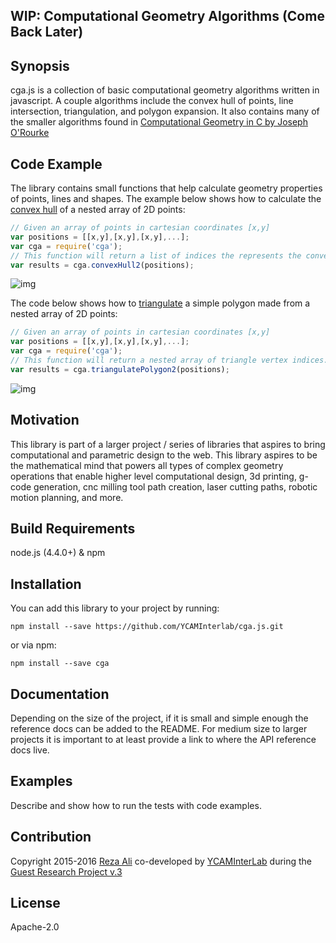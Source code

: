 ## WIP: Computational Geometry Algorithms (Come Back Later)

## Synopsis
cga.js is a collection of basic computational geometry algorithms written in javascript. A couple algorithms include the convex hull of points, line intersection, triangulation, and polygon expansion. It also contains many of the smaller algorithms found in [Computational Geometry in C by Joseph O'Rourke](http://www.amazon.com/Computational-Geometry-Cambridge-Theoretical-Paperback/dp/0521649765)

## Code Example
The library contains small functions that help calculate geometry properties of points, lines and shapes. The example below shows how to calculate the [convex hull](https://en.wikipedia.org/wiki/Convex_hull) of a nested array of 2D points:  
```js
// Given an array of points in cartesian coordinates [x,y]  
var positions = [[x,y],[x,y],[x,y],...];
var cga = require('cga');
// This function will return a list of indices the represents the convex hull
var results = cga.convexHull2(positions);
```

![img](http://placecorgi.com/512)

The code below shows how to [triangulate](https://en.wikipedia.org/wiki/Polygon_triangulation) a simple polygon made from a nested array of 2D points:  
```js
// Given an array of points in cartesian coordinates [x,y]  
var positions = [[x,y],[x,y],[x,y],...];
var cga = require('cga');
// This function will return a nested array of triangle vertex indices.
var results = cga.triangulatePolygon2(positions);
```

![img](http://placecorgi.com/511)

## Motivation
This library is part of a larger project / series of libraries that aspires to bring computational and parametric design to the web. This library aspires to be the mathematical mind that powers all types of complex geometry operations that enable higher level computational design, 3d printing, g-code generation, cnc milling tool path creation, laser cutting paths, robotic motion planning, and more.

## Build Requirements
node.js (4.4.0+) & npm

## Installation
You can add this library to your project by running:
```
npm install --save https://github.com/YCAMInterlab/cga.js.git
```

or via npm:
```
npm install --save cga
```

## Documentation
Depending on the size of the project, if it is small and simple enough the reference docs can be added to the README. For medium size to larger projects it is important to at least provide a link to where the API reference docs live.

## Examples
Describe and show how to run the tests with code examples.

## Contribution
Copyright 2015-2016 [Reza Ali](http://www.syedrezaali.com) co-developed by [YCAMInterLab](http://interlab.ycam.jp/en/) during the [Guest Research Project v.3](http://interlab.ycam.jp/en/projects/guestresearch/vol3)

## License
Apache-2.0
